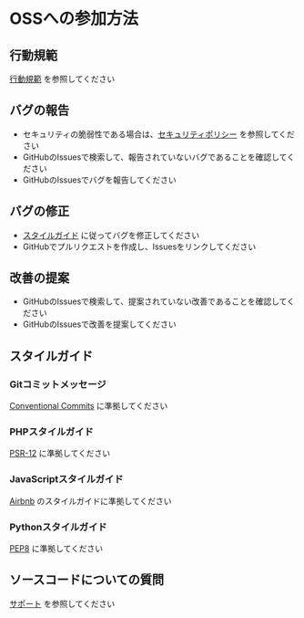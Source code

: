 # OSSへの参加方法

## 行動規範
[行動規範](CODE_OF_CONDUCT.md) を参照してください

## バグの報告
- セキュリティの脆弱性である場合は、[セキュリティポリシー](SECURITY.md) を参照してください
- GitHubのIssuesで検索して、報告されていないバグであることを確認してください
- GitHubのIssuesでバグを報告してください

## バグの修正
- [スタイルガイド](#スタイルガイド) に従ってバグを修正してください
- GitHubでプルリクエストを作成し、Issuesをリンクしてください

## 改善の提案
- GitHubのIssuesで検索して、提案されていない改善であることを確認してください
- GitHubのIssuesで改善を提案してください

## スタイルガイド
### Gitコミットメッセージ
[Conventional Commits](https://www.conventionalcommits.org/ja/v1.0.0/) に準拠してください

### PHPスタイルガイド
[PSR-12](https://www.php-fig.org/psr/psr-12/) に準拠してください

### JavaScriptスタイルガイド
[Airbnb](https://github.com/airbnb/javascript) のスタイルガイドに準拠してください

### Pythonスタイルガイド
[PEP8](https://pep8-ja.readthedocs.io/ja/latest/) に準拠してください

## ソースコードについての質問
[サポート](SUPPORT.md) を参照してください
